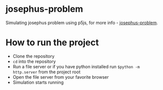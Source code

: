 # josephus-problem
Simulating josephus problem using p5js, for more info - [josephus-problem](https://en.wikipedia.org/wiki/Josephus_problem).


# How to run the project
* Clone the repository
* ```cd``` into the repository
* Run a file server or if you have python installed run ```$python -m http.server``` from the project root
* Open the file server from your favorite browser
* Simulation starts running

